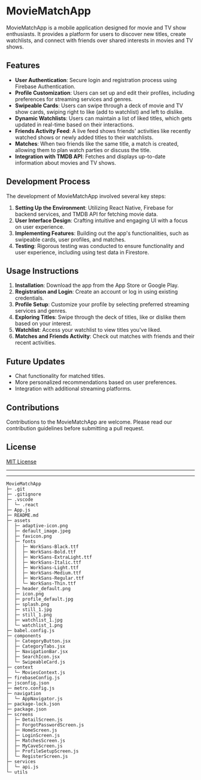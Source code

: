 
# MovieMatchApp

MovieMatchApp is a mobile application designed for movie and TV show enthusiasts. It provides a platform for users to discover new titles, create watchlists, and connect with friends over shared interests in movies and TV shows.

## Features

- **User Authentication**: Secure login and registration process using Firebase Authentication.
- **Profile Customization**: Users can set up and edit their profiles, including preferences for streaming services and genres.
- **Swipeable Cards**: Users can swipe through a deck of movie and TV show cards, swiping right to like (add to watchlist) and left to dislike.
- **Dynamic Watchlists**: Users can maintain a list of liked titles, which gets updated in real-time based on their interactions.
- **Friends Activity Feed**: A live feed shows friends' activities like recently watched shows or newly added titles to their watchlists.
- **Matches**: When two friends like the same title, a match is created, allowing them to plan watch parties or discuss the title.
- **Integration with TMDB API**: Fetches and displays up-to-date information about movies and TV shows.

## Development Process

The development of MovieMatchApp involved several key steps:

1. **Setting Up the Environment**: Utilizing React Native, Firebase for backend services, and TMDB API for fetching movie data.
2. **User Interface Design**: Crafting intuitive and engaging UI with a focus on user experience.
3. **Implementing Features**: Building out the app's functionalities, such as swipeable cards, user profiles, and matches.
4. **Testing**: Rigorous testing was conducted to ensure functionality and user experience, including using test data in Firestore.

## Usage Instructions

1. **Installation**: Download the app from the App Store or Google Play.
2. **Registration and Login**: Create an account or log in using existing credentials.
3. **Profile Setup**: Customize your profile by selecting preferred streaming services and genres.
4. **Exploring Titles**: Swipe through the deck of titles, like or dislike them based on your interest.
5. **Watchlist**: Access your watchlist to view titles you've liked.
6. **Matches and Friends Activity**: Check out matches with friends and their recent activities.

## Future Updates

- Chat functionality for matched titles.
- More personalized recommendations based on user preferences.
- Integration with additional streaming platforms.

## Contributions

Contributions to the MovieMatchApp are welcome. Please read our contribution guidelines before submitting a pull request.

## License

[MIT License](LICENSE.txt)

---


---



```
MovieMatchApp
├─ .git
├─ .gitignore
├─ .vscode
│  └─ .react
├─ App.js
├─ README.md
├─ assets
│  ├─ adaptive-icon.png
│  ├─ default_image.jpeg
│  ├─ favicon.png
│  ├─ fonts
│  │  ├─ WorkSans-Black.ttf
│  │  ├─ WorkSans-Bold.ttf
│  │  ├─ WorkSans-ExtraLight.ttf
│  │  ├─ WorkSans-Italic.ttf
│  │  ├─ WorkSans-Light.ttf
│  │  ├─ WorkSans-Medium.ttf
│  │  ├─ WorkSans-Regular.ttf
│  │  └─ WorkSans-Thin.ttf
│  ├─ header_default.png
│  ├─ icon.png
│  ├─ profile_default.jpg
│  ├─ splash.png
│  ├─ still_1.jpg
│  ├─ still_1.png
│  ├─ watchlist_1.jpg
│  └─ watchlist_1.png
├─ babel.config.js
├─ components
│  ├─ CategoryButton.jsx
│  ├─ CategoryTabs.jsx
│  ├─ NavigationBar.jsx
│  ├─ SearchIcon.jsx
│  └─ SwipeableCard.js
├─ context
│  └─ MoviesContext.js
├─ firebaseConfig.js
├─ jsconfig.json
├─ metro.config.js
├─ navigation
│  └─ AppNavigator.js
├─ package-lock.json
├─ package.json
├─ screens
│  ├─ DetailScreen.js
│  ├─ ForgotPasswordScreen.js
│  ├─ HomeScreen.js
│  ├─ LoginScreen.js
│  ├─ MatchesScreen.js
│  ├─ MyCaveScreen.js
│  ├─ ProfileSetupScreen.js
│  └─ RegisterScreen.js
├─ services
│  └─ api.js
└─ utils

```